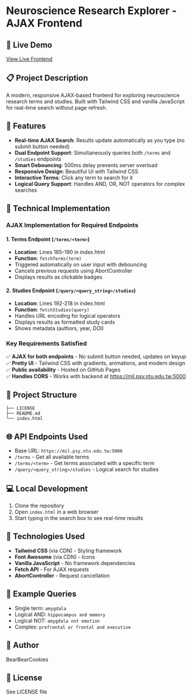 # Neuroscience Research Explorer - AJAX Frontend

## 🧠 Live Demo
[View Live Frontend](https://ntu-info.github.io/neurosynth-frontend-BearBearCookies/)

## 📋 Project Description
A modern, responsive AJAX-based frontend for exploring neuroscience research terms and studies. Built with Tailwind CSS and vanilla JavaScript for real-time search without page refresh.

## 🚀 Features
- **Real-time AJAX Search**: Results update automatically as you type (no submit button needed)
- **Dual Endpoint Support**: Simultaneously queries both `/terms` and `/studies` endpoints
- **Smart Debouncing**: 500ms delay prevents server overload
- **Responsive Design**: Beautiful UI with Tailwind CSS
- **Interactive Terms**: Click any term to search for it
- **Logical Query Support**: Handles AND, OR, NOT operators for complex searches

## 🔧 Technical Implementation

### AJAX Implementation for Required Endpoints

#### 1. Terms Endpoint (`/terms/<term>`)
- **Location**: Lines 165-190 in index.html
- **Function**: `fetchTerms(term)`
- Triggered automatically on user input with debouncing
- Cancels previous requests using AbortController
- Displays results as clickable badges

#### 2. Studies Endpoint (`/query/<query_string>/studies`)
- **Location**: Lines 192-218 in index.html
- **Function**: `fetchStudies(query)`
- Handles URL encoding for logical operators
- Displays results as formatted study cards
- Shows metadata (authors, year, DOI)

### Key Requirements Satisfied
✅ **AJAX for both endpoints** - No submit button needed, updates on keyup  
✅ **Pretty UI** - Tailwind CSS with gradients, animations, and modern design  
✅ **Public availability** - Hosted on GitHub Pages  
✅ **Handles CORS** - Works with backend at https://mil.psy.ntu.edu.tw:5000  

## 📁 Project Structure
```
├── LICENSE
├── README.md
└── index.html   
```

## 🌐 API Endpoints Used
- Base URL: `https://mil.psy.ntu.edu.tw:5000`
- `/terms` - Get all available terms
- `/terms/<term>` - Get terms associated with a specific term
- `/query/<query_string>/studies` - Logical search for studies

## 💻 Local Development
1. Clone the repository
2. Open `index.html` in a web browser
3. Start typing in the search box to see real-time results

## 🎨 Technologies Used
- **Tailwind CSS** (via CDN) - Styling framework
- **Font Awesome** (via CDN) - Icons
- **Vanilla JavaScript** - No framework dependencies
- **Fetch API** - For AJAX requests
- **AbortController** - Request cancellation

## 📝 Example Queries
- Single term: `amygdala`
- Logical AND: `hippocampus and memory`
- Logical NOT: `amygdala not emotion`
- Complex: `prefrontal or frontal and executive`

## 👤 Author
BearBearCookies

## 📄 License
See LICENSE file